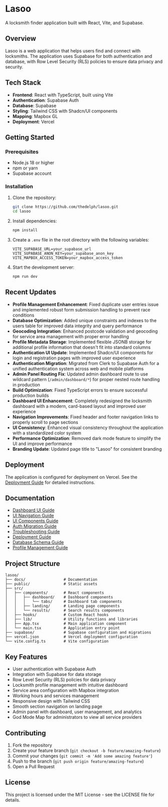 # Lasoo

A locksmith finder application built with React, Vite, and Supabase.

## Overview

Lasoo is a web application that helps users find and connect with locksmiths. The application uses Supabase for both authentication and database, with Row Level Security (RLS) policies to ensure data privacy and security.

## Tech Stack

- **Frontend**: React with TypeScript, built using Vite
- **Authentication**: Supabase Auth
- **Database**: Supabase
- **Styling**: Tailwind CSS with Shadcn/UI components
- **Mapping**: Mapbox GL
- **Deployment**: Vercel

## Getting Started

### Prerequisites

- Node.js 18 or higher
- npm or yarn
- Supabase account

### Installation

1. Clone the repository:
   ```bash
   git clone https://github.com/thedelph/lasoo.git
   cd lasoo
   ```

2. Install dependencies:
   ```bash
   npm install
   ```

3. Create a `.env` file in the root directory with the following variables:
   ```
   VITE_SUPABASE_URL=your_supabase_url
   VITE_SUPABASE_ANON_KEY=your_supabase_anon_key
   VITE_MAPBOX_ACCESS_TOKEN=your_mapbox_access_token
   ```

4. Start the development server:
   ```bash
   npm run dev
   ```

## Recent Updates

- **Profile Management Enhancement**: Fixed duplicate user entries issue and implemented robust form submission handling to prevent race conditions
- **Database Optimization**: Added unique constraints and indexes to the users table for improved data integrity and query performance
- **Geocoding Integration**: Enhanced postcode validation and geocoding for service area management with proper error handling
- **Profile Metadata Storage**: Implemented flexible JSONB storage for additional profile information that doesn't fit into standard columns
- **Authentication UI Update**: Implemented Shadcn/UI components for login and registration pages with improved user experience
- **Authentication Migration**: Migrated from Clerk to Supabase Auth for a unified authentication system across web and mobile platforms
- **Admin Panel Routing Fix**: Updated admin dashboard route to use wildcard pattern (`/admin/dashboard/*`) for proper nested route handling in production
- **Build Optimization**: Fixed TypeScript errors to ensure successful production builds
- **Dashboard UI Enhancement**: Completely redesigned the locksmith dashboard with a modern, card-based layout and improved user experience
- **Navigation Improvements**: Fixed header and footer navigation links to properly scroll to page sections
- **UI Consistency**: Enhanced visual consistency throughout the application with a standardized color system
- **Performance Optimization**: Removed dark mode feature to simplify the UI and improve performance
- **Branding Update**: Updated page title to "Lasoo" for consistent branding

## Deployment

The application is configured for deployment on Vercel. See the [Deployment Guide](./docs/deployment-guide.md) for detailed instructions.

## Documentation

- [Dashboard UI Guide](./docs/dashboard-ui-guide.md)
- [UI Navigation Guide](./docs/ui-navigation-guide.md)
- [UI Components Guide](./docs/ui-components-guide.md)
- [Auth Migration Guide](./docs/auth-migration-guide.md)
- [Troubleshooting Guide](./docs/troubleshooting-guide.md)
- [Deployment Guide](./docs/deployment-guide.md)
- [Database Schema Guide](./docs/database-schema-guide.md)
- [Profile Management Guide](./docs/profile-management-guide.md)

## Project Structure

```
lasoo/
├── docs/                 # Documentation
├── public/               # Static assets
├── src/
│   ├── components/       # React components
│   │   ├── dashboard/    # Dashboard components
│   │   │   └── tabs/     # Dashboard tab components
│   │   ├── landing/      # Landing page components
│   │   └── results/      # Search results components
│   ├── hooks/            # Custom React hooks
│   ├── lib/              # Utility functions and libraries
│   ├── App.tsx           # Main application component
│   └── main.tsx          # Application entry point
├── supabase/             # Supabase configuration and migrations
├── vercel.json           # Vercel deployment configuration
└── vite.config.ts        # Vite configuration
```

## Key Features

- User authentication with Supabase Auth
- Integration with Supabase for data storage
- Row Level Security (RLS) policies for data privacy
- Locksmith profile management with intuitive dashboard
- Service area configuration with Mapbox integration
- Working hours and services management
- Responsive design with Tailwind CSS
- Smooth section navigation on landing page
- Admin panel with dashboard, user management, and analytics
- God Mode Map for administrators to view all service providers

## Contributing

1. Fork the repository
2. Create your feature branch (`git checkout -b feature/amazing-feature`)
3. Commit your changes (`git commit -m 'Add some amazing feature'`)
4. Push to the branch (`git push origin feature/amazing-feature`)
5. Open a Pull Request

## License

This project is licensed under the MIT License - see the LICENSE file for details.
